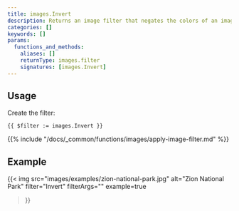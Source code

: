 ```yaml
---
title: images.Invert
description: Returns an image filter that negates the colors of an image.
categories: []
keywords: []
params:
  functions_and_methods:
    aliases: []
    returnType: images.filter
    signatures: [images.Invert]
---
```


## Usage

Create the filter:

```go-html-template
{{ $filter := images.Invert }}
```

{{% include "/docs/_common/functions/images/apply-image-filter.md" %}}

## Example

{{< img
  src="images/examples/zion-national-park.jpg"
  alt="Zion National Park"
  filter="Invert"
  filterArgs=""
  example=true
>}}
